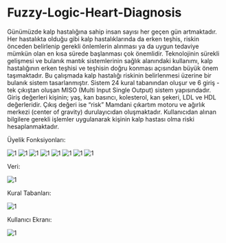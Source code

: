 # Fuzzy-Logic-Heart-Diagnosis
Günümüzde kalp hastalığına sahip insan sayısı her geçen gün artmaktadır. Her hastalıkta olduğu gibi kalp hastalıklarında da erken teşhis, riskin önceden belirlenip gerekli önlemlerin alınması ya da uygun tedaviye mümkün olan en kısa sürede başlanması çok önemlidir. Teknolojinin sürekli gelişmesi ve bulanık mantık sistemlerinin sağlık alanındaki kullanımı,  kalp hastalığının erken teşhisi ve teşhisin doğru konması açısından büyük önem taşımaktadır. Bu çalışmada kalp hastalığı riskinin belirlenmesi üzerine bir bulanık sistem tasarlanmıştır. Sistem 24 kural tabanından oluşur ve 6 giriş - tek çıkıştan oluşan MISO (Multi Input Single Output) sistem yapısındadır. Giriş değerleri kişinin; yaş, kan basıncı, kolesterol, kan şekeri, LDL ve HDL değerleridir. Çıkış değeri ise “risk” Mamdani çıkartım motoru ve ağırlık merkezi (center of gravity) durulayıcıdan oluşmaktadır. Kullanıcıdan alınan bilgilere gerekli işlemler uygulanarak kişinin kalp hastası olma riski hesaplanmaktadır.

Üyelik Fonksiyonları:


![1](1.PNG)
![1](2.PNG)
![1](3.PNG)
![1](4.PNG)
![1](5.PNG)
![1](6.PNG)
![1](7.PNG)
![1](8.PNG)



Veri:


![1](10.PNG)

Kural Tabanları:


![1](11.PNG)


Kullanıcı Ekranı:


![1](9.PNG)




